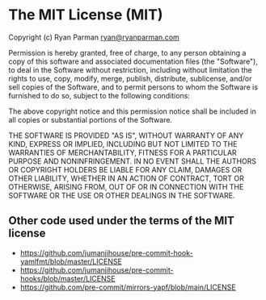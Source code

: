 # The MIT License (MIT)

Copyright (c) Ryan Parman <ryan@ryanparman.com>

Permission is hereby granted, free of charge, to any person obtaining a copy
of this software and associated documentation files (the "Software"), to deal
in the Software without restriction, including without limitation the rights
to use, copy, modify, merge, publish, distribute, sublicense, and/or sell
copies of the Software, and to permit persons to whom the Software is
furnished to do so, subject to the following conditions:

The above copyright notice and this permission notice shall be included in
all copies or substantial portions of the Software.

THE SOFTWARE IS PROVIDED "AS IS", WITHOUT WARRANTY OF ANY KIND, EXPRESS OR
IMPLIED, INCLUDING BUT NOT LIMITED TO THE WARRANTIES OF MERCHANTABILITY,
FITNESS FOR A PARTICULAR PURPOSE AND NONINFRINGEMENT. IN NO EVENT SHALL THE
AUTHORS OR COPYRIGHT HOLDERS BE LIABLE FOR ANY CLAIM, DAMAGES OR OTHER
LIABILITY, WHETHER IN AN ACTION OF CONTRACT, TORT OR OTHERWISE, ARISING FROM,
OUT OF OR IN CONNECTION WITH THE SOFTWARE OR THE USE OR OTHER DEALINGS IN
THE SOFTWARE.

## Other code used under the terms of the MIT license

* <https://github.com/jumanjihouse/pre-commit-hook-yamlfmt/blob/master/LICENSE>
* <https://github.com/jumanjihouse/pre-commit-hooks/blob/master/LICENSE>
* <https://github.com/pre-commit/mirrors-yapf/blob/main/LICENSE>
